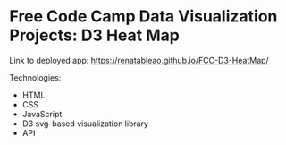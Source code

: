 # Free Code Camp Data Visualization Projects: D3 Heat Map


Link to deployed app: https://renatableao.github.io/FCC-D3-HeatMap/


Technologies:

* HTML
* CSS
* JavaScript
* D3 svg-based visualization library
* API
